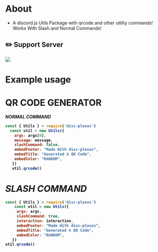 # About
- A discord.js Utils Package with qrcode and other utility commands! Works With Slash and Normal Commands!

## ✏️ <b>Support Server
<a href="https://discord.gg/HHkuFTy4r4"> <img src="https://discord.com/api/guilds/955029112219664415/widget.png?style=banner2"> </a>

# Example usage

**QR CODE GENERATOR**
=== 
*NORMAL COMMAND*
```js
const { Utils } = require('disc-plexus')
  const util = new Utils({
    args: args[0],
    message: message,
    slashCommand: false,
    embedFooter: "Made With disc-plexus", 
    embedTitle: "Generated A QR Code", 
    embedColor: "RANDOM", 
   })
   util.qrcode()
```
*SLASH COMMAND*
=== 
```js
const { Utils } = require('disc-plexus')
    const util = new Utils({
     args: args,
     slashCommand: true,
     interaction: interaction,
     embedFooter: "Made With disc-plexus", 
     embedTitle: "Generated A QR Code", 
     embedColor: "RANDOM", 
   })
util.qrcode()
```
